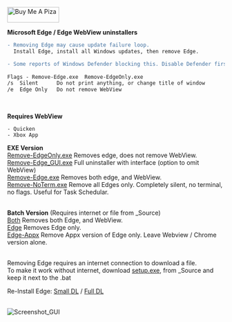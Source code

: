 <a href="https://www.buymeacoffee.com/wic8pmtmys" target="_blank"><img src="https://cdn.buymeacoffee.com/buttons/v2/default-blue.png" alt="Buy Me A Piza" height="36" width="120"></a>


**Microsoft Edge / Edge WebView uninstallers**
```diff
- Removing Edge may cause update failure loop. 
  Install Edge, install all Windows updates, then remove Edge. 

- Some reports of Windows Defender blocking this. Disable Defender first.  
 
Flags - Remove-Edge.exe  Remove-EdgeOnly.exe
/s  Silent      Do not print anything, or change title of window  
/e  Edge Only   Do not remove WebView  
```
<br>

**Requires WebView**  
```
- Quicken  
- Xbox App  
```

**EXE Version**  
[Remove-EdgeOnly.exe](https://github.com/ShadowWhisperer/Remove-MS-Edge/blob/main/Remove-EdgeOnly.exe?raw=true) Removes edge, does not remove WebView.  
[Remove-Edge_GUI.exe](https://github.com/ShadowWhisperer/Remove-MS-Edge/blob/main/Remove-Edge_GUI.exe?raw=true) Full uninstaller with interface (option to omit WebView)  
[Remove-Edge.exe](https://github.com/ShadowWhisperer/Remove-MS-Edge/blob/main/Remove-Edge.exe?raw=true) Removes both edge, and WebView.  
[Remove-NoTerm.exe](https://github.com/ShadowWhisperer/Remove-MS-Edge/blob/main/Remove-NoTerm.exe?raw=true) Remove all Edges only. Completely silent, no terminal, no flags. Useful for Task Schedular.  
<br>

**Batch Version**  (Requires internet or file from _Source)  
[Both](https://github.com/ShadowWhisperer/Remove-MS-Edge/blob/main/Batch/Both.bat?raw=true) Removes both Edge, and WebView.  
[Edge](https://github.com/ShadowWhisperer/Remove-MS-Edge/blob/main/Batch/Edge.bat?raw=true) Removes Edge only.  
[Edge-Appx](https://github.com/ShadowWhisperer/Remove-MS-Edge/blob/main/Batch/Edge-Appx.bat?raw=true) Remove Appx version of Edge only. Leave Webview / Chrome version alone.  
<br>

Removing Edge requires an internet connection to download a file.  
To make it work without internet, download [setup.exe](https://github.com/ShadowWhisperer/Remove-MS-Edge/blob/main/_Source/setup.exe?raw=true), from _Source and keep it next to the .bat

Re-Install Edge: [Small DL](https://www.microsoft.com/en-us/edge/download?form=MA13FJ)  /  [Full DL](https://www.microsoft.com/en-us/edge/business/download?form=MA13FJ)  
<br>

![Screenshot_GUI](https://github.com/ShadowWhisperer/Remove-MS-Edge/assets/61057625/247433f9-cb20-4cfc-9c13-bf022ecb4dda)

